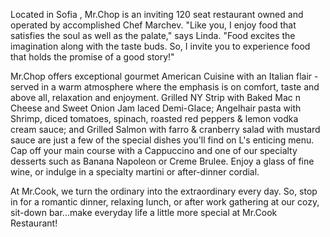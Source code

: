 Located in Sofia , Mr.Chop is an inviting 120  seat restaurant owned and operated by accomplished Chef Marchev. "Like you, I enjoy food that satisfies the soul as well as the palate," says Linda. "Food excites the imagination along with the taste buds. So, I invite you to experience food that holds the promise of a good story!"

Mr.Chop offers exceptional gourmet American Cuisine with an Italian flair - served in a warm atmosphere where the emphasis is on comfort, taste and above all, relaxation and enjoyment. Grilled NY Strip with Baked Mac n Cheese and Sweet Onion Jam laced Demi-Glace; Angelhair pasta with Shrimp, diced tomatoes, spinach, roasted red peppers & lemon vodka cream sauce; and Grilled Salmon with farro & cranberry salad with mustard sauce are just a few of the special dishes you'll find on L's enticing menu. Cap off your main course with a Cappuccino and one of our specialty desserts such as Banana Napoleon or Creme Brulee. Enjoy a glass of fine wine, or indulge in a specialty martini or after-dinner cordial.

At Mr.Cook, we turn the ordinary into the extraordinary every day. So, stop in for a romantic dinner, relaxing lunch, or after work gathering at our cozy, sit-down bar...make everyday life a little more special at Mr.Cook Restaurant! 